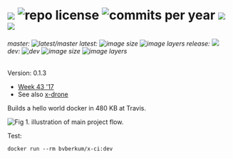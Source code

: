 # [![](http://img.shields.io/travis/bvberkum/x-ci.svg)](https://travis-ci.org/bvberkum/x-ci) ![repo license](https://img.shields.io/github/license/bvberkum/x-ci.svg) ![commits per year](https://img.shields.io/github/commit-activity/y/bvberkum/x-ci.svg) ![](https://img.shields.io/github/languages/code-size/bvberkum/x-ci.svg) ![](https://img.shields.io/github/repo-size/bvberkum/x-ci.svg)
###### master: ![latest/master](https://img.shields.io/github/last-commit/bvberkum/x-ci/master.svg) latest: ![image size](https://img.shields.io/imagelayers/image-size/bvberkum/x-ci/latest.svg) ![image layers](https://img.shields.io/imagelayers/layers/bvberkum/x-ci/latest.svg) release: ![](https://img.shields.io/github/tag/bvberkum/x-ci.svg) dev: ![dev](https://img.shields.io/github/last-commit/bvberkum/x-ci/dev.svg) ![image size](https://img.shields.io/imagelayers/image-size/bvberkum/x-ci/dev.svg) ![image layers](https://img.shields.io/imagelayers/layers/bvberkum/x-ci/dev.svg)

Version: 0.1.3

- [Week 43 '17](doc/17-43.md)
- See also [x-drone](//github.com/bvberkum/x-drone)

Builds a hello world docker in 480 KB at Travis.

![Fig 1. illustration of main project flow.](asset/README-fig1.svg)

Test:
```
docker run --rm bvberkum/x-ci:dev
```
